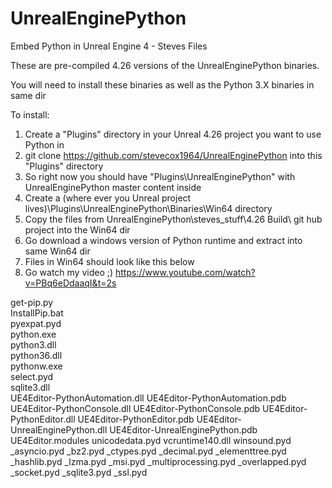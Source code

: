 
# UnrealEnginePython
Embed Python in Unreal Engine 4 - Steves Files


These are pre-compiled 4.26 versions of the UnrealEnginePython binaries.

You will need to install these binaries as well as the Python 3.X binaries in same dir

To install:
1. Create a "Plugins" directory in your Unreal 4.26 project you want to use Python in
2. git clone https://github.com/stevecox1964/UnrealEnginePython into this "Plugins" directory
3. So right now you should have "Plugins\UnrealEnginePython" with UnrealEnginePython master content inside
4. Create a (where ever you Unreal project lives)\Plugins\UnrealEnginePython\Binaries\Win64 directory
5. Copy the files from UnrealEnginePython\steves_stuff\4.26 Build\ git hub project into the Win64 dir
6. Go download a windows version of Python runtime and extract into same Win64 dir
7. Files in Win64 should look like this below
8. Go watch my video ;) https://www.youtube.com/watch?v=PBq6eDdaaqI&t=2s

 get-pip.py<br>
 InstallPip.bat<br>
 pyexpat.pyd<br>
 python.exe<br>
 python3.dll<br>
 python36.dll<br>
 pythonw.exe<br>
 select.pyd<br>
 sqlite3.dll<br>
 UE4Editor-PythonAutomation.dll
 UE4Editor-PythonAutomation.pdb
 UE4Editor-PythonConsole.dll
 UE4Editor-PythonConsole.pdb
 UE4Editor-PythonEditor.dll
 UE4Editor-PythonEditor.pdb
 UE4Editor-UnrealEnginePython.dll
 UE4Editor-UnrealEnginePython.pdb
 UE4Editor.modules
 unicodedata.pyd
 vcruntime140.dll
 winsound.pyd
 _asyncio.pyd
 _bz2.pyd
 _ctypes.pyd
 _decimal.pyd
 _elementtree.pyd
 _hashlib.pyd
 _lzma.pyd
 _msi.pyd
 _multiprocessing.pyd
 _overlapped.pyd
 _socket.pyd
 _sqlite3.pyd
 _ssl.pyd





